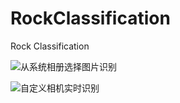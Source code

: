 # RockClassification
Rock Classification


![从系统相册选择图片识别](https://github.com/xuelinchao/RockClassification/master/Screenshots/main_fragment.png)

![自定义相机实时识别](https://github.com/xuelinchao/RockClassification/master/Screenshots/classifier_activity.png)
